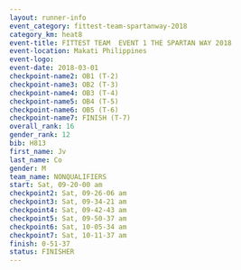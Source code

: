 ```yaml
---
layout: runner-info 
event_category: fittest-team-spartanway-2018 
category_km: heat8 
event-title: FITTEST TEAM  EVENT 1 THE SPARTAN WAY 2018 
event-location: Makati Philippines 
event-logo: 
event-date: 2018-03-01 
checkpoint-name2: OB1 (T-2) 
checkpoint-name3: OB2 (T-3) 
checkpoint-name4: OB3 (T-4) 
checkpoint-name5: OB4 (T-5) 
checkpoint-name6: OB5 (T-6) 
checkpoint-name7: FINISH (T-7) 
overall_rank: 16
gender_rank: 12
bib: H813
first_name: Jv
last_name: Co
gender: M
team_name: NONQUALIFIERS
start: Sat, 09-20-00 am
checkpoint2: Sat, 09-26-06 am
checkpoint3: Sat, 09-34-21 am
checkpoint4: Sat, 09-42-43 am
checkpoint5: Sat, 09-50-37 am
checkpoint6: Sat, 10-05-34 am
checkpoint7: Sat, 10-11-37 am
finish: 0-51-37
status: FINISHER
---
```

